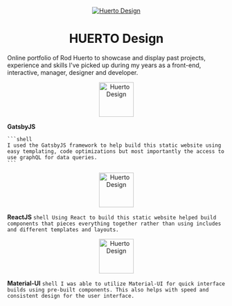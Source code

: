 
<p align="center">
  <a href="https://www.huertodesign.com">
    <img alt="Huerto Design" src="https://www.huertodesign.com/static/9f4e74f2e40bd54ef9c29ab998fedafa/62fe3/huertodesign_main_logo.png" />
  </a>
</p>
<h1 align="center">
  HUERTO Design
</h1>

Online portfolio of Rod Huerto to showcase and display past projects, experience and skills I've picked up during my years as a front-end, interactive, manager, designer and developer.


<p align="center"><img alt="Huerto Design" src="https://www.huertodesign.com/static/e64d618d1830ec838a4024387bbd8dd3/92ab1/gatsby_logo.png" width="80" /></p>

  **GatsbyJS**

    ```shell
    I used the GatsbyJS framework to help build this static website using easy templating, code optimizations but most importantly the access to use graphQL for data queries.
    ```

<p align="center"><img alt="Huerto Design" src="https://www.huertodesign.com/static/281c75785db08cdae2ccbe730eac2477/92ab1/react_logo.png" width="80" /></p>

  **ReactJS**
    ```shell
    Using React to build this static website helped build components that pieces everything together rather than using includes and different templates and layouts.
    ```

<p align="center"><img alt="Huerto Design" src="https://www.huertodesign.com/static/b7f6dcbe4c093094854c62fa4ee6d8c4/668a7/material_ui_logo.png" width="80" /></p>

  **Material-UI**
    ```shell
    I was able to utilize Material-UI for quick interface builds using pre-built components. This also helps with speed and consistent design for the user interface.
    ```
